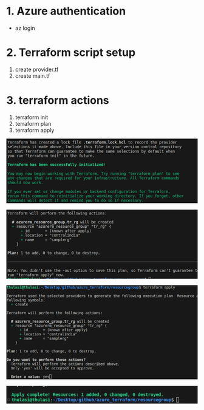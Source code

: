 
# 1. Azure authentication
 - az login

# 2. Terraform script setup

1. create provider.tf
2. create main.tf



# 3. terraform actions

1. terraform init
2. terraform plan
3. terraform apply



![Alt text](image.png)

![Alt text](image-1.png)

![Alt text](image-2.png)

![Alt text](image-3.png)
